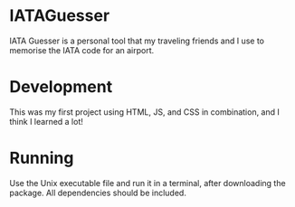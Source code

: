 # IATAGuesser
IATA Guesser is a personal tool that my traveling friends and I use to memorise the IATA code for an airport.

# Development
This was my first project using HTML, JS, and CSS in combination, and I think I learned a lot!

# Running
Use the Unix executable file and run it in a terminal, after downloading the package. All dependencies should be included.


